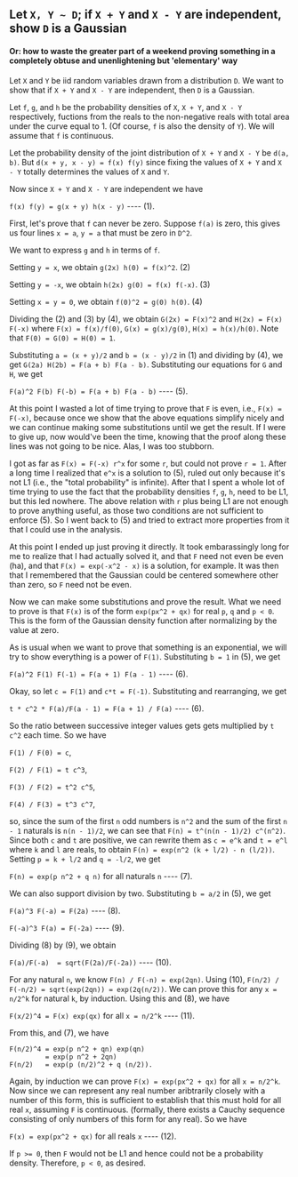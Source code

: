 
## Let `X, Y ~ D`; if `X + Y` and `X - Y` are independent, show `D` is a Gaussian

#### Or: how to waste the greater part of a weekend proving something in a completely obtuse and unenlightening but 'elementary' way

Let `X` and `Y` be iid random variables drawn from a distribution `D`. We want to show that if `X + Y` and `X - Y` are independent, then `D` is a Gaussian.

Let `f`, `g`, and `h` be the probability densities of `X`, `X + Y`, and `X - Y` respectively, fuctions from the reals to the non-negative reals with total area under the curve equal to 1. (Of course, `f` is also the density of `Y`). We will assume that `f` is continuous.

Let the probability density of the joint distribution of `X + Y` and `X - Y` be `d(a, b)`. But `d(x + y, x - y) = f(x) f(y)` since fixing the values of `X + Y` and `X - Y` totally determines the values of `X` and `Y`.

Now since `X + Y` and `X - Y` are independent we have

`f(x) f(y) = g(x + y) h(x - y)` ---- (1).

First, let's prove that `f` can never be zero. Suppose `f(a)` is zero, this gives us four lines `x = a`, `y = a` that must be zero in `D^2`. 

We want to express `g` and `h` in terms of `f`.

Setting `y = x`, we obtain `g(2x) h(0) = f(x)^2`. (2)

Setting `y = -x`, we obtain `h(2x) g(0) = f(x) f(-x)`. (3)

Setting `x = y = 0`, we obtain `f(0)^2 = g(0) h(0)`. (4)

Dividing the (2) and (3) by (4), we obtain `G(2x) = F(x)^2` and `H(2x) = F(x) F(-x)` where `F(x) = f(x)/f(0)`, `G(x) = g(x)/g(0)`, `H(x) = h(x)/h(0)`. Note that `F(0) = G(0) = H(0) = 1`.

Substituting `a = (x + y)/2` and `b = (x - y)/2` in (1) and dividing by (4), we get `G(2a) H(2b) = F(a + b) F(a - b)`. Substituting our equations for `G` and `H`, we get

`F(a)^2 F(b) F(-b) = F(a + b) F(a - b)` ---- (5).

At this point I wasted a lot of time trying to prove that `F` is even, i.e., `F(x) = F(-x)`, because once we show that the above equations simplify nicely and we can continue making some substitutions until we get the result. If I were to give up, now would've been the time, knowing that the proof along these lines was not going to be nice. Alas, I was too stubborn.

I got as far as `F(x) = F(-x) r^x` for some `r`, but could not prove `r = 1`. After a long time I realized that `e^x` is a solution to (5), ruled out only because it's not L1 (i.e., the "total probability" is infinite). After that I spent a whole lot of time trying to use the fact that the probability densities `f`, `g`, `h`, need to be L1, but this led nowhere. The above relation with `r` plus being L1 are not enough to prove anything useful, as those two conditions are not sufficient to enforce (5). So I went back to (5) and tried to extract more properties from it that I could use in the analysis.

At this point I ended up just proving it directly. It took embarassingly long for me to realize that I had actually solved it, and that `F` need not even be even (ha), and that `F(x) = exp(-x^2 - x)` is a solution, for example. It was then that I remembered that the Gaussian could be centered somewhere other than zero, so `F` need not be even.

Now we can make some substitutions and prove the result. What we need to prove is that `F(x)` is of the form `exp(px^2 + qx)` for real `p`, `q` and `p < 0`. This is the form of the Gaussian density function after normalizing by the value at zero.

As is usual when we want to prove that something is an exponential, we will try to show everything is a power of `F(1)`. Substituting `b = 1` in (5), we get

`F(a)^2 F(1) F(-1) = F(a + 1) F(a - 1)` ---- (6).

Okay, so let `c = F(1)` and `c*t = F(-1)`. Substituting and rearranging, we get

`t * c^2 * F(a)/F(a - 1) = F(a + 1) / F(a)` ---- (6).

So the ratio between successive integer values gets gets multiplied by `t c^2` each time. So we have

`F(1) / F(0) = c`,

`F(2) / F(1) = t c^3`,

`F(3) / F(2) = t^2 c^5`,

`F(4) / F(3) = t^3 c^7`,

so, since the sum of the first `n` odd numbers is `n^2` and the sum of the first `n - 1` naturals is `n(n - 1)/2`, we can see that `F(n) = t^(n(n - 1)/2) c^(n^2)`. Since both `c` and `t` are positive, we can rewrite them as `c = e^k` and `t = e^l` where `k` and `l` are reals, to obtain `F(n) = exp(n^2 (k + l/2) - n (l/2))`. Setting `p = k + l/2` and `q = -l/2`, we get

`F(n) = exp(p n^2 + q n)` for all naturals `n` ---- (7).

We can also support division by two. Substituting `b = a/2` in (5), we get

`F(a)^3 F(-a) = F(2a)`  ---- (8).

`F(-a)^3 F(a) = F(-2a)` ---- (9).

Dividing (8) by (9), we obtain

`F(a)/F(-a)  = sqrt(F(2a)/F(-2a))` ---- (10).

For any natural `n`, we know `F(n) / F(-n) = exp(2qn)`. Using (10), `F(n/2) / F(-n/2) = sqrt(exp(2qn)) = exp(2q(n/2))`. We can prove this for any `x = n/2^k` for natural `k`, by induction. Using this and (8), we have

`F(x/2)^4 = F(x) exp(qx)` for all `x = n/2^k` ---- (11).

From this, and (7), we have

```
F(n/2)^4 = exp(p n^2 + qn) exp(qn)
         = exp(p n^2 + 2qn)
F(n/2)   = exp(p (n/2)^2 + q (n/2)).
```

Again, by induction we can prove `F(x) = exp(px^2 + qx)` for all `x = n/2^k`. Now since we can represent any real number aribtrarily closely with a number of this form, this is sufficient to establish that this must hold for all real `x`, assuming `F` is continuous. (formally, there exists a Cauchy sequence consisting of only numbers of this form for any real). So we have

`F(x) = exp(px^2 + qx)` for all reals `x` ---- (12).

If `p >= 0`, then `F` would not be L1 and hence could not be a probability density. Therefore, `p < 0`, as desired.